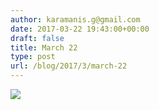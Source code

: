 ```yaml
---
author: karamanis.g@gmail.com
date: 2017-03-22 19:43:00+00:00
draft: false
title: March 22
type: post
url: /blog/2017/3/march-22
---
```


![](/images/2017-03-22-20173march-22/image-asset.jpeg)

